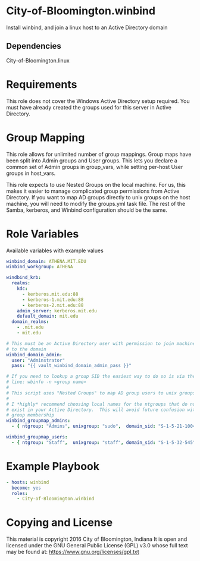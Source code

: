 # City-of-Bloomington.winbind

Install winbind, and join a linux host to an Active Directory domain

## Dependencies

City-of-Bloomington.linux

# Requirements

This role does not cover the Windows Active Directory setup required.
You must have already created the groups used for this server in Active Directory.

# Group Mapping

This role allows for unlimited number of group mappings.  Group maps have
been split into Admin groups and User groups.  This lets you declare a
common set of Admin groups in group_vars, while setting per-host User groups
in host_vars.

This role expects to use Nested Groups on the local machine.  For us, this
makes it easier to manage complicated group permissions from Active Directory.
If you want to map AD groups directly to unix groups on the host machine, you
will need to modify the groups.yml task file. The rest of the Samba, kerberos,
and Winbind configuration should be the same.


# Role Variables

Available variables with example values

```yml
winbind_domain: ATHENA.MIT.EDU
winbind_workgroup: ATHENA

windbind_krb:
  realms:
    kdc:
      - kerberos.mit.edu:88
      - kerberos-1.mit.edu:88
      - kerberos-2.mit.edu:88
    admin_server: kerberos.mit.edu
    default_domain: mit.edu
  domain_realms:
    - .mit.edu
    - mit.edu

# This must be an Active Directory user with permission to join machines
# to the domain
winbind_domain_admin:
  user: "Adminstrator"
  pass: "{{ vault_winbind_domain_admin_pass }}"

# If you need to lookup a group SID the easiest way to do so is via the command
# line: wbinfo -n <group name>
#
# This script uses "Nested Groups" to map AD group users to unix groups.
#
# I *highly* recommend choosing local names for the ntgroups that do not
# exist in your Active Directory.  This will avoid future confusion with
# group membership
winbind_groupmap_admins:
  - { ntgroup: "Admins", unixgroup: "sudo",  domain_sid: "S-1-5-21-1004336348-1177238915-682003330-512" }

winbind_groupmap_users:
  - { ntgroup: "Staff",  unixgroup: "staff", domain_sid: "S-1-5-32-545" }

```

# Example Playbook

```yml
- hosts: winbind
  become: yes
  roles:
    - City-of-Bloomington.winbind
```

# Copying and License

This material is copyright 2016 City of Bloomington, Indiana
It is open and licensed under the GNU General Public License (GPL) v3.0 whose full text may be found at:
https://www.gnu.org/licenses/gpl.txt
